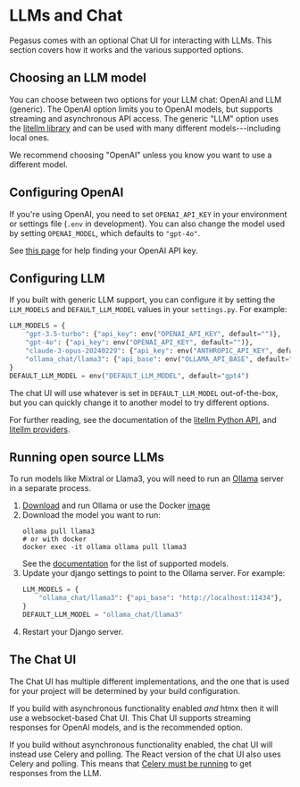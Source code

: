 # LLMs and Chat

Pegasus comes with an optional Chat UI for interacting with LLMs.
This section covers how it works and the various supported options.

## Choosing an LLM model

You can choose between two options for your LLM chat: OpenAI and LLM (generic).
The OpenAI option limits you to OpenAI models, but supports streaming and asynchronous API access.
The generic "LLM" option uses the [litellm library](https://docs.litellm.ai/docs/) and can be used with many different
models---including local ones.

We recommend choosing "OpenAI" unless you know you want to use a different model.

## Configuring OpenAI

If you're using OpenAI, you need to set `OPENAI_API_KEY` in your environment or settings file (`.env` in development).
You can also change the model used by setting `OPENAI_MODEL`, which defaults to `"gpt-4o"`.

See [this page](https://help.openai.com/en/articles/4936850-where-do-i-find-my-secret-api-key) for help
finding your OpenAI API key.

## Configuring LLM

If you built with generic LLM support, you can configure it by setting the `LLM_MODELS` and `DEFAULT_LLM_MODEL`
values in your `settings.py`. For example:

```python
LLM_MODELS = {
    "gpt-3.5-turbo": {"api_key": env("OPENAI_API_KEY", default="")},
    "gpt-4o": {"api_key": env("OPENAI_API_KEY", default="")},
    "claude-3-opus-20240229": {"api_key": env("ANTHROPIC_API_KEY", default="")},
    "ollama_chat/llama3": {"api_base": env("OLLAMA_API_BASE", default="http://localhost:11434")},  # requires a running ollama instance
}
DEFAULT_LLM_MODEL = env("DEFAULT_LLM_MODEL", default="gpt4")
```

The chat UI will use whatever is set in `DEFAULT_LLM_MODEL` out-of-the-box, but you can quickly change it
to another model to try different options.

For further reading, see the documentation of the [litellm Python API](https://docs.litellm.ai/docs/completion),
and [litellm providers](https://docs.litellm.ai/docs/providers).

## Running open source LLMs
To run models like Mixtral or Llama3, you will need to run an [Ollama](https://ollama.com/) server in a separate process.

1. [Download](https://ollama.com/download) and run Ollama or use the Docker [image](https://hub.docker.com/r/ollama/ollama)
2. Download the model you want to run:
   ```shell
   ollama pull llama3
   # or with docker
   docker exec -it ollama ollama pull llama3
   ```
   See the [documentation](https://docs.litellm.ai/docs/providers/ollama) for the list of supported models.
3. Update your django settings to point to the Ollama server. For example:
   ```python
   LLM_MODELS = {
       "ollama_chat/llama3": {"api_base": "http://localhost:11434"},
   }
   DEFAULT_LLM_MODEL = "ollama_chat/llama3"
   ```
4. Restart your Django server.

## The Chat UI

The Chat UI has multiple different implementations, and the one that is used for your project will be determined by your build configuration.

If you build with asynchronous functionality enabled *and* htmx then it will use a websocket-based Chat UI.
This Chat UI supports streaming responses for OpenAI models, and is the recommended option.

If you build without asynchronous functionality enabled, the chat UI will instead use Celery and polling.
The React version of the chat UI also uses Celery and polling.
This means that [Celery must be running](../celery.md) to get responses from the LLM.